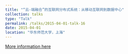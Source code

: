 ```yaml
---
title: "“云-端融合”的互联网分布式系统：从移动互联网到数据中心"
collection: talks
type: "Talk"
permalink: /talks/2015-04-01-talk-16
date: 2015-04-01
location: "华东师范大学，上海"
---
```


[More information here](http://www.cs.ecnu.edu.cn/s/69/t/247/f1/22/info127266.htm)
